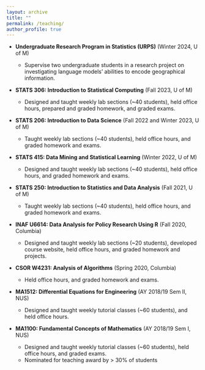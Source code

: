 ```yaml
---
layout: archive
title: ""
permalink: /teaching/
author_profile: true
---
```

* **Undergraduate Research Program in Statistics (URPS)** (Winter 2024, U of M)
	* Supervise two undergraduate students in a research project on investigating language models’ abilities to encode geographical information.

* **STATS 306: Introduction to Statistical Computing** (Fall 2023, U of M)
	* Designed and taught weekly lab sections (~40 students), held office hours, prepared and graded homework, and graded exams.

* **STATS 206: Introduction to Data Science** (Fall 2022 and Winter 2023, U of M)
	* Taught weekly lab sections (~40 students), held office hours, and graded homework and exams.

* **STATS 415: Data Mining and Statistical Learning** (Winter 2022, U of M)
	* Designed and taught weekly lab sections (~40 students), held office hours, and graded homework and exams.

* **STATS 250: Introduction to Statistics and Data Analysis** (Fall 2021, U of M)
	* Taught weekly lab sections (~40 students), held office hours, and graded homework and exams.

* **INAF U6614: Data Analysis for Policy Research Using R** (Fall 2020, Columbia)
	* Designed and taught weekly lab sections (~20 students), developed course website, held office hours, and graded homework and projects.

* **CSOR W4231: Analysis of Algorithms** (Spring 2020, Columbia)
	* Held office hours, and graded homework and exams.

* **MA1512: Differential Equations for Engineering** (AY 2018/19 Sem II, NUS)
	* Designed and taught weekly tutorial classes (~60 students), and held office hours.

* **MA1100: Fundamental Concepts of Mathematics** (AY 2018/19 Sem I, NUS)
	* Designed and taught weekly tutorial classes (~60 students), held office hours, and graded exams.
	* Nominated for teaching award by > 30% of students